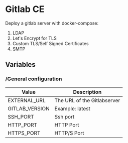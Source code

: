# Gitlab CE 
Deploy a gitlab server with docker-compose:
1) LDAP 
2) Let's Encrypt for TLS
3) Custom TLS/Self Signed Certificates
4) SMTP

## Variables 
### /General configuration 
Value | Description
------------ | -------------
EXTERNAL_URL | The URL of the Gitlabserver
GITLAB_VERSION | Example: latest 
SSH_PORT | Ssh port  
HTTP_PORT | HTTP Port 
HTTPS_PORT | HTTP/S Port
